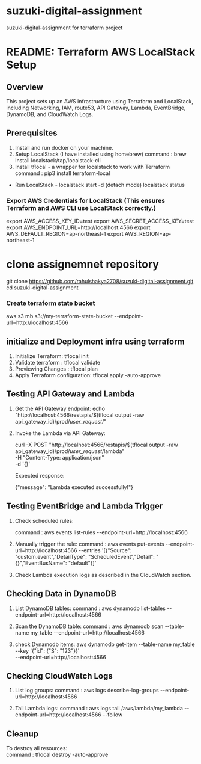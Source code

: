 # suzuki-digital-assignment
suzuki-digital-assignment for terraform project

# README: Terraform AWS LocalStack Setup

## Overview
This project sets up an AWS infrastructure using Terraform and LocalStack, including Networking, IAM, route53, API Gateway, Lambda, EventBridge, DynamoDB, and CloudWatch Logs.

## Prerequisites
1. Install and run docker on your machine.
2. Setup LocalStack (I have installed using homebrew)
   command :  brew install localstack/tap/localstack-cli
3. Install tflocal - a wrapper for localstack to work with Terraform
   command : pip3 install terraform-local

- Run LocalStack -
  localstack start -d (detach mode)
  localstack status


### Export AWS Credentials for LocalStack (This ensures Terraform and AWS CLI use LocalStack correctly.)

export AWS_ACCESS_KEY_ID=test
export AWS_SECRET_ACCESS_KEY=test
export AWS_ENDPOINT_URL=http://localhost:4566
export AWS_DEFAULT_REGION=ap-northeast-1
export AWS_REGION=ap-northeast-1


# clone assignemnet repository 

git clone https://github.com/rahulshakya2708/suzuki-digital-assignment.git   
cd suzuki-digital-assignment

### Create terraform state bucket
aws s3 mb s3://my-terraform-state-bucket --endpoint-url=http://localhost:4566

## initialize and Deployment infra using terraform
1. Initialize Terraform: tflocal init
2. Validate terraform : tflocal validate
3. Previewing Changes : tflocal plan
4. Apply Terraform configuration: tflocal apply -auto-approve


## Testing API Gateway and Lambda
1. Get the API Gateway endpoint:
   echo "http://localhost:4566/restapis/$(tflocal output -raw api_gateway_id)/prod/_user_request_/"

2. Invoke the Lambda via API Gateway:

   curl -X POST "http://localhost:4566/restapis/$(tflocal output -raw api_gateway_id)/prod/_user_request_/lambda" \
        -H "Content-Type: application/json" \
        -d '{}'

   Expected response:
   
   {"message": "Lambda executed successfully!"}

## Testing EventBridge and Lambda Trigger
1. Check scheduled rules:
   
   command : aws events list-rules --endpoint-url=http://localhost:4566
   
2. Manually trigger the rule:
   command : aws events put-events --endpoint-url=http://localhost:4566 --entries '[{"Source": "custom.event","DetailType": "ScheduledEvent","Detail": "{}","EventBusName": "default"}]'
   
3. Check Lambda execution logs as described in the CloudWatch section.

## Checking Data in DynamoDB
1. List DynamoDB tables:
   command : aws dynamodb list-tables --endpoint-url=http://localhost:4566

2. Scan the DynamoDB table:
   command : aws dynamodb scan --table-name my_table --endpoint-url=http://localhost:4566
   
3. check Dynamodb items:
   aws dynamodb get-item --table-name my_table \
  --key '{"id": {"S": "123"}}' \
  --endpoint-url=http://localhost:4566

## Checking CloudWatch Logs
1. List log groups:
   command : aws logs describe-log-groups --endpoint-url=http://localhost:4566
   
2. Tail Lambda logs:
   command : aws logs tail /aws/lambda/my_lambda --endpoint-url=http://localhost:4566 --follow
   


## Cleanup
To destroy all resources:  
command : tflocal destroy -auto-approve
